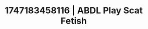 ---
categories:
- Mutual desire
- Lactation play
- Deep touch
- Pegging play
- Morning after
image: /assets/images/1747183458116.jpg
layout: post
seo:
  description: Featured content with artistic ABDL Play, Scat Fetish. HD images available.
  keywords: ABDL Play, Scat Fetish
  og_image: /assets/images/1747183458116.jpg
  schema_type: VisualArtwork
tags:
- '#1747183458116'
- Scat Fetish
- ABDL Play
title: 1747183458116 | ABDL Play Scat Fetish
---